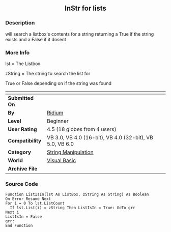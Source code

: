 ﻿<div align="center">

## InStr for lists


</div>

### Description

will search a listbox's contents for a string returning a True if the string exists and a False if it dosent
 
### More Info
 
lst = The Listbox

zString = The string to search the list for

True or False depending on if the string was found


<span>             |<span>
---                |---
**Submitted On**   |
**By**             |[Ridium](https://github.com/Planet-Source-Code/PSCIndex/blob/master/ByAuthor/ridium.md)
**Level**          |Beginner
**User Rating**    |4.5 (18 globes from 4 users)
**Compatibility**  |VB 3\.0, VB 4\.0 \(16\-bit\), VB 4\.0 \(32\-bit\), VB 5\.0, VB 6\.0
**Category**       |[String Manipulation](https://github.com/Planet-Source-Code/PSCIndex/blob/master/ByCategory/string-manipulation__1-5.md)
**World**          |[Visual Basic](https://github.com/Planet-Source-Code/PSCIndex/blob/master/ByWorld/visual-basic.md)
**Archive File**   |[](https://github.com/Planet-Source-Code/ridium-instr-for-lists__1-13275/archive/master.zip)





### Source Code

```
Function ListIsIn(lst As ListBox, zString As String) As Boolean
On Error Resume Next
For i = 0 To lst.ListCount
  If lst.List(i) = zString Then ListIsIn = True: GoTo grr
Next i
ListIsIn = False
grr:
End Function
```

